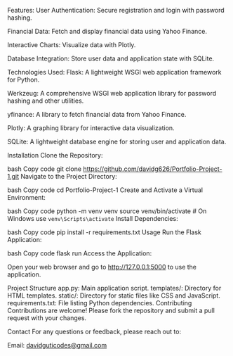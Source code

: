 Features:
User Authentication: Secure registration and login with password hashing.

Financial Data: Fetch and display financial data using Yahoo Finance.

Interactive Charts: Visualize data with Plotly.

Database Integration: Store user data and application state with SQLite.


Technologies Used:
Flask: A lightweight WSGI web application framework for Python.

Werkzeug: A comprehensive WSGI web application library for password hashing and other utilities.

yfinance: A library to fetch financial data from Yahoo Finance.

Plotly: A graphing library for interactive data visualization.

SQLite: A lightweight database engine for storing user and application data.




Installation
Clone the Repository:

bash
Copy code
git clone https://github.com/davidg626/Portfolio-Project-1.git
Navigate to the Project Directory:

bash
Copy code
cd Portfolio-Project-1
Create and Activate a Virtual Environment:

bash
Copy code
python -m venv venv
source venv/bin/activate  # On Windows use `venv\Scripts\activate`
Install Dependencies:

bash
Copy code
pip install -r requirements.txt
Usage
Run the Flask Application:

bash
Copy code
flask run
Access the Application:

Open your web browser and go to http://127.0.0.1:5000 to use the application.

Project Structure
app.py: Main application script.
templates/: Directory for HTML templates.
static/: Directory for static files like CSS and JavaScript.
requirements.txt: File listing Python dependencies.
Contributing
Contributions are welcome! Please fork the repository and submit a pull request with your changes.



Contact
For any questions or feedback, please reach out to:

Email: davidguticodes@gmail.com
